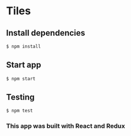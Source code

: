 # Tiles

## Install dependencies

```sh
$ npm install
```

## Start app

```sh
$ npm start
```

## Testing

```sh
$ npm test
```

### This app was built with React and Redux